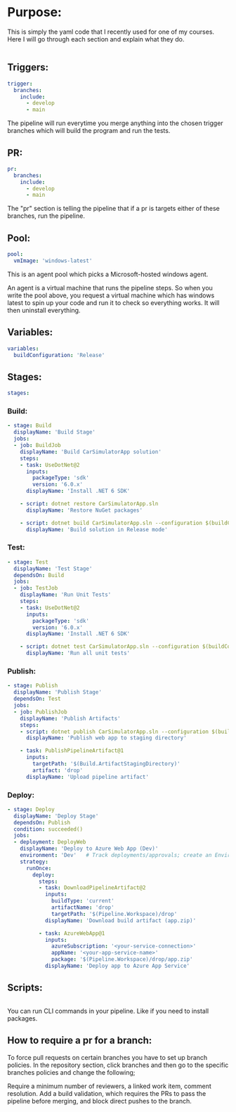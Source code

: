 # Purpose:

This is simply the yaml code that I recently used for one of my courses. Here I will go through each section and explain what they do.

```yaml

```

## Triggers:

```yaml
trigger:
  branches:
    include:
      - develop
      - main
```

The pipeline will run everytime you merge anything into the chosen trigger branches which will build the program and run the tests.


## PR:

```yaml
pr:
  branches:
    include:
      - develop
      - main
```

The "pr" section is telling the pipeline that if a pr is targets either of these branches, run the pipeline. 

## Pool:

```yaml
pool:
  vmImage: 'windows-latest'
```

This is an agent pool which picks a Microsoft-hosted windows agent. 

An agent is a virtual machine that runs the pipeline steps. So when you write the pool above, you request a virtual machine which has windows latest to spin up your code and run it to check so everything works. It will then uninstall everything. 

## Variables:

```yaml
variables:
  buildConfiguration: 'Release'
```

## Stages:

```yaml
stages:
```

### Build:

```yaml
- stage: Build
  displayName: 'Build Stage'
  jobs:
  - job: BuildJob
    displayName: 'Build CarSimulatorApp solution'
    steps:
    - task: UseDotNet@2
      inputs:
        packageType: 'sdk'
        version: '6.0.x'
      displayName: 'Install .NET 6 SDK'

    - script: dotnet restore CarSimulatorApp.sln
      displayName: 'Restore NuGet packages'

    - script: dotnet build CarSimulatorApp.sln --configuration $(buildConfiguration)
      displayName: 'Build solution in Release mode'
```

### Test:

```yaml
- stage: Test
  displayName: 'Test Stage'
  dependsOn: Build
  jobs:
  - job: TestJob
    displayName: 'Run Unit Tests'
    steps:
    - task: UseDotNet@2
      inputs:
        packageType: 'sdk'
        version: '6.0.x'
      displayName: 'Install .NET 6 SDK'

    - script: dotnet test CarSimulatorApp.sln --configuration $(buildConfiguration) --no-build --verbosity normal
      displayName: 'Run all unit tests'
```

### Publish:

```yaml
- stage: Publish
  displayName: 'Publish Stage'
  dependsOn: Test
  jobs:
  - job: PublishJob
    displayName: 'Publish Artifacts'
    steps:
    - script: dotnet publish CarSimulatorApp.sln --configuration $(buildConfiguration) --output $(Build.ArtifactStagingDirectory)
      displayName: 'Publish web app to staging directory'

    - task: PublishPipelineArtifact@1
      inputs:
        targetPath: '$(Build.ArtifactStagingDirectory)'
        artifact: 'drop'
      displayName: 'Upload pipeline artifact'
```

### Deploy:

```yaml
- stage: Deploy
  displayName: 'Deploy Stage'
  dependsOn: Publish
  condition: succeeded()
  jobs:
  - deployment: DeployWeb
    displayName: 'Deploy to Azure Web App (Dev)'
    environment: 'Dev'   # Track deployments/approvals; create an Environment named "Dev"
    strategy:
      runOnce:
        deploy:
          steps:
          - task: DownloadPipelineArtifact@2
            inputs:
              buildType: 'current'
              artifactName: 'drop'
              targetPath: '$(Pipeline.Workspace)/drop'
            displayName: 'Download build artifact (app.zip)'

          - task: AzureWebApp@1
            inputs:
              azureSubscription: '<your-service-connection>'
              appName: '<your-app-service-name>'
              package: '$(Pipeline.Workspace)/drop/app.zip'
            displayName: 'Deploy app to Azure App Service'
```

## Scripts:

```yaml


```

You can run CLI commands in your pipeline. Like if you need to install packages. 

## How to require a pr for a branch:

To force pull requests on certain branches you have to set up branch policies. 
In the repository section, click branches and then go to the specific branches policies and change the following;

Require a minimum number of reviewers, a linked work item, comment resolution. Add a build validation, which requires the PRs to pass the pipeline before merging, and block direct pushes to the branch. 
